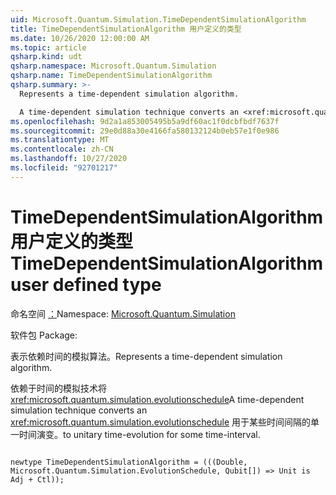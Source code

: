 ```yaml
---
uid: Microsoft.Quantum.Simulation.TimeDependentSimulationAlgorithm
title: TimeDependentSimulationAlgorithm 用户定义的类型
ms.date: 10/26/2020 12:00:00 AM
ms.topic: article
qsharp.kind: udt
qsharp.namespace: Microsoft.Quantum.Simulation
qsharp.name: TimeDependentSimulationAlgorithm
qsharp.summary: >-
  Represents a time-dependent simulation algorithm.

  A time-dependent simulation technique converts an <xref:microsoft.quantum.simulation.evolutionschedule> to unitary time-evolution for some time-interval.
ms.openlocfilehash: 9d2a1a853005495b5a9df60ac1f0dcbfbdf7637f
ms.sourcegitcommit: 29e0d88a30e4166fa580132124b0eb57e1f0e986
ms.translationtype: MT
ms.contentlocale: zh-CN
ms.lasthandoff: 10/27/2020
ms.locfileid: "92701217"
---
```

# <a name="timedependentsimulationalgorithm-user-defined-type"></a><span data-ttu-id="bc83f-102">TimeDependentSimulationAlgorithm 用户定义的类型</span><span class="sxs-lookup"><span data-stu-id="bc83f-102">TimeDependentSimulationAlgorithm user defined type</span></span>

<span data-ttu-id="bc83f-103">命名空间 [：](xref:Microsoft.Quantum.Simulation)</span><span class="sxs-lookup"><span data-stu-id="bc83f-103">Namespace: [Microsoft.Quantum.Simulation](xref:Microsoft.Quantum.Simulation)</span></span>

<span data-ttu-id="bc83f-104">软件包 [](https://nuget.org/packages/)</span><span class="sxs-lookup"><span data-stu-id="bc83f-104">Package: [](https://nuget.org/packages/)</span></span>


<span data-ttu-id="bc83f-105">表示依赖时间的模拟算法。</span><span class="sxs-lookup"><span data-stu-id="bc83f-105">Represents a time-dependent simulation algorithm.</span></span>

<span data-ttu-id="bc83f-106">依赖于时间的模拟技术将 <xref:microsoft.quantum.simulation.evolutionschedule></span><span class="sxs-lookup"><span data-stu-id="bc83f-106">A time-dependent simulation technique converts an <xref:microsoft.quantum.simulation.evolutionschedule></span></span>
<span data-ttu-id="bc83f-107">用于某些时间间隔的单一时间演变。</span><span class="sxs-lookup"><span data-stu-id="bc83f-107">to unitary time-evolution for some time-interval.</span></span>

```qsharp

newtype TimeDependentSimulationAlgorithm = (((Double, Microsoft.Quantum.Simulation.EvolutionSchedule, Qubit[]) => Unit is Adj + Ctl));
```

